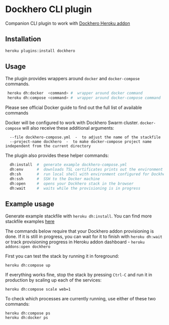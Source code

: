 # Dockhero CLI plugin

Companion CLI plugin to work with [Dockhero Heroku addon](https://elements.heroku.com/addons/dockhero)

## Installation

```bash
heroku plugins:install dockhero
``` 

## Usage

The plugin provides wrappers around `docker` and `docker-compose` commands.

```bash
 heroku dh:docker  <command> #  wrapper around docker command
 heroku dh:compose <command> #  wrapper around docker-compose command
```

Please see official Docker guide to find out the full list of available commands

Docker will be configured to work with Dockhero Swarm cluster. `docker-compose` will also receive these additional arguments:
```
  --file dockhero-compose.yml  -  to adjust the name of the stackfile
  --project-name dockhero  -  to make docker-compose project name independent from the current directory
 ```

The plugin also provides these helper commands:

```bash
  dh:install  #  generate example dockhero-compose.yml
  dh:env      #  downloads TSL certificates prints out the environment variables to work with Dockhero Swarm
  dh:sh       #  run local shell with environment configured for Dockhero Swarm
  dh:ssh      #  SSH to the Docker machine
  dh:open     #  opens your Dockhero stack in the browser
  dh:wait     #  waits while the provisioning is in progress
```

## Example usage

Generate example stackfile with `heroku dh:install`. 
You can find more stackfile examples [here](https://github.com/cloudcastle/dockhero-docs/tree/master/examples)

The commands below require that your Dockhero addon provisioning is done. If it is still in progress, you can wait for it to finish with `heroku dh:wait` or track provisioning progress in Heroku addon dashboard - `heroku addons:open dockhero`
 
First you can test the stack by running it in foreground:

```
heroku dh:compose up
```

If everything works fine, stop the stack by pressing `Ctrl-C` and run it in production by scaling up each of the services:

```
heroku dh:compose scale web=1
```

To check which processes are currently running, use either of these two commands:

```
heroku dh:compose ps
heroku dh:docker ps
```



